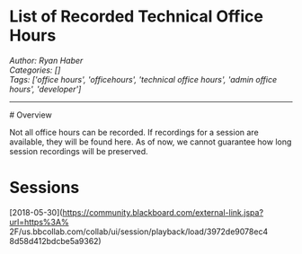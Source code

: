 # List of Recorded Technical Office Hours
*Author: Ryan Haber*  
*Categories: []*  
*Tags: ['office hours', 'officehours', 'technical office hours', 'admin office hours', 'developer']*  
<hr />
# Overview

Not all office hours can be recorded. If recordings for a session are
available, they will be found here. As of now, we cannot guarantee how long
session recordings will be preserved.

# Sessions

[2018-05-30](https://community.blackboard.com/external-link.jspa?url=https%3A%
2F/us.bbcollab.com/collab/ui/session/playback/load/3972de9078ec4
8d58d412bdcbe5a9362)

